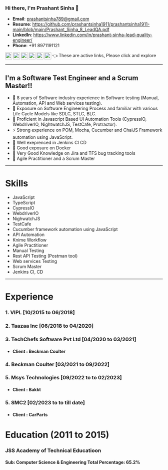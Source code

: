 ### Hi there, I'm Prashant Sinha 👋
- **Email**: prashantsinha789@gmail.com
- **Resume**: https://github.com/prashantsinha1911/prashantsinha1911-main/blob/main/Prashant_Sinha_8_LeadQA.pdf
- **LinkedIn**: https://www.linkedin.com/in/prashant-sinha-lead-quality-engineer/
- **Phone**: +91 8971191121

[<img align="left" alt="codeSTACKr.com" width="22px" src="https://cdn.jsdelivr.net/npm/simple-icons@3.3.0/icons/github.svg" />][website]
[<img align="left" alt="codeSTACKr | LinkedIn" width="22px" src="https://cdn.jsdelivr.net/npm/simple-icons@v3/icons/linkedin.svg" />][linkedin]
[<img align="left" alt="codeSTACKr | Instagram" width="22px" src="https://cdn.jsdelivr.net/npm/simple-icons@v3/icons/facebook.svg" />][fb]
[<img align="left" alt="codeSTACKr | Instagram" width="22px" src="https://cdn.jsdelivr.net/npm/simple-icons@v3/icons/instagram.svg" />][instagram]
[<img align="left" alt="codeSTACKr | Instagram" width="22px" src="https://cdn.jsdelivr.net/npm/simple-icons@v3/icons/whatsapp.svg" />][whatsapp]
[<img align="left" alt="codeSTACKr | Instagram" width="22px" src="https://cdn.jsdelivr.net/npm/simple-icons@v3/icons/gmail.svg" />][gmail]
      👈 These are active links, Please click and explore
</br>


---

## I'm a Software Test Engineer and a Scrum Master!! 
- 🔭 8 years of Software industry experience in Software testing (Manual, Automation, API and Web services testing).
- 🌱 Exposure on Software Engineering Process and familiar with various Life Cycle Models like SDLC, STLC, BLC.
- 👯 Proficient in Javascript Based UI Automation Tools (CypressIO, WebdriverIO, NightwatchJS, TestCafe, Protractor).
- ⚡ Strong experience on POM, Mocha, Cucumber and ChaiJS Framework automation using JavaScript.
- 👯 Well exeprenced in Jenkins CI CD 
- 🔭 Good exposure on Docker
- 👯 Very Good Knowledge on Jira and TFS bug tracking tools
- 🔭 Agile Practitioner and a Scrum Master

---

# Skills

-   JavaScript
-   TypeScript
-   CypressIO
-   WebdriverIO
-	NighwatchJS
-	TestCafe
-	Cucumber framework automation using JavaScript
-	API Automation
-	Knime Workflow 
-	Agile Practitioner 
-	Manual Testing
-	Rest API Testing (Postman tool)
-	Web services Testing
-	Scrum Master
-	Jenkins CI, CD

---

# Experience 

### 1.	VIPL [10/2015 to 06/2018]	
### 2.	Taazaa Inc [06/2018 to 04/2020]
### 3.	TechChefs Software Pvt Ltd [04/2020 to 03/2021]
- ####  Client : Beckman Coulter
### 4.	Beckman Coulter [03/2021 to 09/2022]
### 5.	Msys Technologies [09/2022 to to 02/2023]
- ####  Client : Bakkt
### 5.	SMC2 [02/2023 to to till date]
- ####  Client : CarParts


# Education (2011 to 2015)
### JSS Academy of Technical Educatioon 
#### Sub: Computer Science & Engineering Total Percentage: 65.2%


[website]: https://github.com/prashantsinha1911
[instagram]: https://www.instagram.com/prashant.sinha7891/
[linkedin]: https://www.linkedin.com/in/prashant-sinha-lead-quality-engineer/
[fb]: https://www.facebook.com/pksinha91
[whatsapp]: https://api.whatsapp.com/send?phone=918971191121&text=Hello
[gmail]: https://mail.google.com/mail/u/0/#inbox?compose=new
